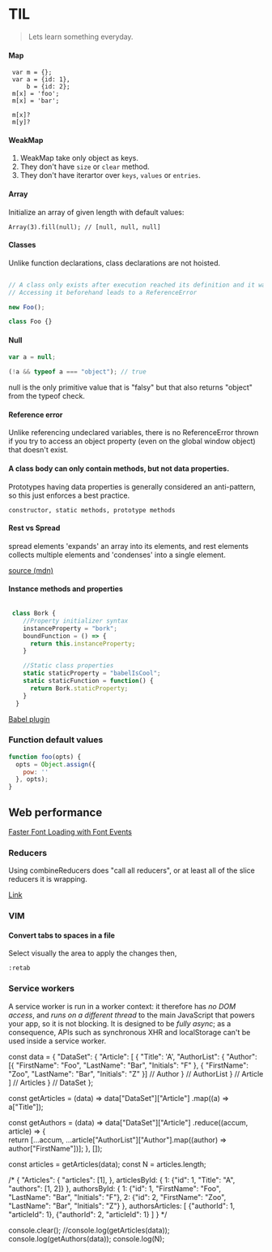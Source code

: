 # TIL

> Lets learn something everyday.

#### Map

```
 var m = {};
 var a = {id: 1},
     b = {id: 2};
 m[x] = 'foo';
 m[x] = 'bar';
 
 m[x]?
 m[y]?
```

#### WeakMap

1. WeakMap take only object as keys.
2. They don't have `size` or `clear` method.
3. They don't have iterartor over `keys`, `values` or `entries`.

#### Array

Initialize an array of given length with default values:

```
Array(3).fill(null); // [null, null, null]
```

#### Classes

Unlike function declarations, class declarations are not hoisted.

```js

// A class only exists after execution reached its definition and it was evaluated.
// Accessing it beforehand leads to a ReferenceError

new Foo();

class Foo {}

```

#### Null

```js
var a = null;

(!a && typeof a === "object"); // true
```

null is the only primitive value that is "falsy" but that also returns "object"
from the typeof check.

#### Reference error

Unlike referencing undeclared variables, there is no ReferenceError thrown if
you try to access an object property (even on the global window object) that
doesn't exist.

#### A class body can only contain methods, but not data properties.


Prototypes having data properties is generally considered an anti-pattern, so this just enforces a best practice.

`constructor, static methods, prototype methods`

#### Rest vs Spread

spread elements 'expands' an array into its elements, and rest elements collects
multiple elements and 'condenses' into a single element.

[source (mdn)](https://developer.mozilla.org/en/docs/Web/JavaScript/Reference/Operators/Spread_operator)

#### Instance methods and properties

```js

 class Bork {
    //Property initializer syntax
    instanceProperty = "bork";
    boundFunction = () => {
      return this.instanceProperty;
    }

    //Static class properties
    static staticProperty = "babelIsCool";
    static staticFunction = function() {
      return Bork.staticProperty;
    }
  }
```
[Babel plugin](https://babeljs.io/docs/plugins/transform-class-properties/)

### Function default values

```js
function foo(opts) {
  opts = Object.assign({
    pow: ''
  }, opts);
}
```

## Web performance

[Faster Font Loading with Font Events](https://jonsuh.com/blog/font-loading-with-font-events/)


### Reducers

Using combineReducers does "call all reducers", or at least all of the slice reducers it is wrapping.

[Link](https://github.com/markerikson/redux/blob/structuring-reducers-page/docs/recipes/reducers/04-UsingCombineReducers.md)

### VIM

#### Convert tabs to spaces in a file

Select visually the area to apply the changes then,

`:retab`

### Service workers

A service worker is run in a worker context: it therefore has *no DOM access*,
and *runs on a different thread* to the main JavaScript that powers your app,
so it is not blocking. It is designed to be *fully async*; as a consequence,
APIs such as synchronous XHR and localStorage can't be used inside a service worker.


const data = {
  "DataSet": {
    "Article": [
      {
        "Title": 'A',
        "AuthorList": {
          "Author": [{
            "FirstName": "Foo",
            "LastName": "Bar",
            "Initials": "F"
          }, {
            "FirstName": "Zoo",
            "LastName": "Bar",
            "Initials": "Z"
          }] // Author
        } // AuthorList
      } // Article
    ] // Articles
  } // DataSet
};

const getArticles = (data) =>
  data["DataSet"]["Article"]
    .map((a) => a["Title"]);

const getAuthors = (data) =>
  data["DataSet"]["Article"]
    .reduce((accum, article) => {     
      return [...accum, ...article["AuthorList"]["Author"].map((author) => author["FirstName"])];
    }, []);


const articles = getArticles(data);
const N = articles.length;


/*
  {
    "Articles": {
      "articles": [1],
    },
    articlesById: {
      1: {"id": 1, "Title": "A", "authors": [1, 2]}
    },
    authorsById: {
      1: {"id": 1, "FirstName": "Foo", "LastName": "Bar", "Initials": "F"},
      2: {"id": 2, "FirstName": "Zoo", "LastName": "Bar", "Initials": "Z"}
    },
    authorsArticles: [
      {"authorId": 1, "articleId": 1},
      {"authorId": 2, "articleId": 1}
    ]
  }
*/

console.clear();
//console.log(getArticles(data));
console.log(getAuthors(data));
console.log(N);
